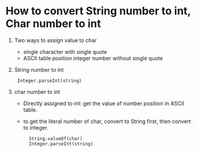 # How to convert String number to int, Char number to int

1. Two ways to assign value to char
	- single character with single quote
	- ASCII table position integer number without single quote 
	
2. String number to int

		Integer.parseInt(string)
	
3. char number to int
	- Directly assigned to int: get the value of number position in ASCII table. 
	- to get the literal number of char, convert to String first, then convert to integer.

			String.valueOf(char)
			Integer.parseInt(string)




